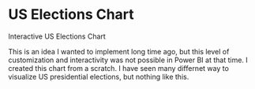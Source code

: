 # US Elections Chart

Interactive US Elections Chart

This is an idea I wanted to implement long time ago, but this level of customization and interactivity was not possible in Power BI at that time.
I created this chart from a scratch. I have seen many differnet way to visualize US presidential elections, but nothing like this.

